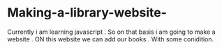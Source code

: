 # Making-a-library-website-
Currently i am learning  javascript . So on that basis i am going to make a website . ON this website we can add our books . With some conidition. 
